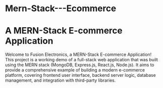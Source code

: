 # Mern-Stack---Ecommerce
# A MERN-Stack E-commerce Application

Welcome to Fusion Electronics, a MERN-Stack E-commerce Application! This project is a working demo of a full-stack web application that was built using the MERN stack (MongoDB, Express.js, React.js, Node.js). It aims to provide a comprehensive example of building a modern e-commerce platform, covering frontend user interface, backend server logic, database management, and integration with third-party libraries.
